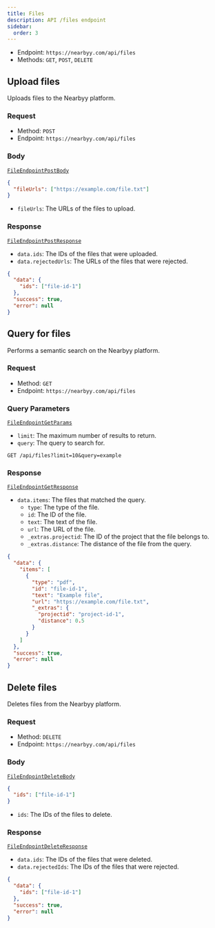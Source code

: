 ```yaml
---
title: Files
description: API /files endpoint
sidebar:
  order: 3
---
```


- Endpoint: `https://nearbyy.com/api/files`
- Methods: `GET`, `POST`, `DELETE`

## Upload files

Uploads files to the Nearbyy platform.

### Request

- Method: `POST`
- Endpoint: `https://nearbyy.com/api/files`

### Body

[`FileEndpointPostBody`](../types#fileendpointpostbody)

```json title="Request Body"
{
  "fileUrls": ["https://example.com/file.txt"]
}
```

- `fileUrls`: The URLs of the files to upload.

### Response

[`FileEndpointPostResponse`](../types#fileendpointpostresponse)

- `data.ids`: The IDs of the files that were uploaded.
- `data.rejectedUrls`: The URLs of the files that were rejected.

```json title="Response Body"
{
  "data": {
    "ids": ["file-id-1"]
  },
  "success": true,
  "error": null
}
```

## Query for files

Performs a semantic search on the Nearbyy platform.

### Request

- Method: `GET`
- Endpoint: `https://nearbyy.com/api/files`

### Query Parameters

[`FileEndpointGetParams`](../types#fileendpointgetparams)

- `limit`: The maximum number of results to return.
- `query`: The query to search for.

```http
GET /api/files?limit=10&query=example
```

### Response

[`FileEndpointGetResponse`](../types#fileendpointgetresponse)

- `data.items`: The files that matched the query.
  - `type`: The type of the file.
  - `id`: The ID of the file.
  - `text`: The text of the file.
  - `url`: The URL of the file.
  - `_extras.projectid`: The ID of the project that the file belongs to.
  - `_extras.distance`: The distance of the file from the query.

```json title="Response Body"
{
  "data": {
    "items": [
      {
        "type": "pdf",
        "id": "file-id-1",
        "text": "Example file",
        "url": "https://example.com/file.txt",
        "_extras": {
          "projectid": "project-id-1",
          "distance": 0.5
        }
      }
    ]
  },
  "success": true,
  "error": null
}
```

## Delete files

Deletes files from the Nearbyy platform.

### Request

- Method: `DELETE`
- Endpoint: `https://nearbyy.com/api/files`

### Body

[`FileEndpointDeleteBody`](../types#fileendpointdeletebody)

```json title="Request Body"
{
  "ids": ["file-id-1"]
}
```

- `ids`: The IDs of the files to delete.

### Response

[`FileEndpointDeleteResponse`](../types#fileendpointdeleteresponse)

- `data.ids`: The IDs of the files that were deleted.
- `data.rejectedIds`: The IDs of the files that were rejected.

```json title="Response Body"
{
  "data": {
    "ids": ["file-id-1"]
  },
  "success": true,
  "error": null
}
```
